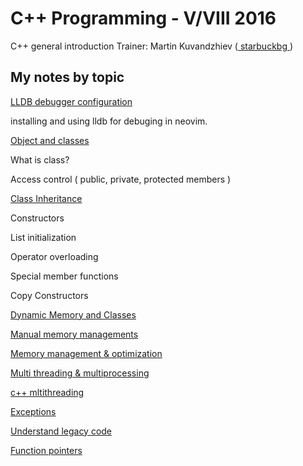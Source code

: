 # C++ Programming - V/VIII 2016

C++ general introduction
Trainer: Martin Kuvandzhiev ([ starbuckbg ](https://github.com/starbuckbg))

## My notes by topic

[LLDB debugger configuration](week_one/README.md)

  installing and using lldb for debuging in neovim.

[Object and classes](week_four/extra/README.md)

  What is class?

  Access control ( public, private, protected members )

  [ Class Inheritance ](week_four/extra/inheritance/README.md)

  Constructors

  List initialization

  Operator overloading

  Special member functions

  Copy Constructors

[ Dynamic Memory and Classes ](week_four/extra/DynamicMemoryAndClasses/README.md)

[Manual memory managements](week_five/README.md)

[Memory management & optimization](week_six/README.md)

[Multi threading & multiprocessing](week_seven/README.md)
  
  [c++ mltithreading](week_seven/extra/README.md)

[Exceptions](week_eight/README.md)

[Understand legacy code](week_eight/extra/README.md)

  [Function pointers](week_eight/extra/legacyCode/README.md)

